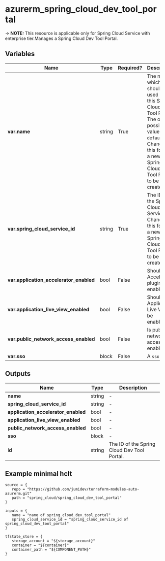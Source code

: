# azurerm_spring_cloud_dev_tool_portal

-> **NOTE:** This resource is applicable only for Spring Cloud Service with enterprise tier.Manages a Spring Cloud Dev Tool Portal.

## Variables

| Name | Type | Required? |  Description |
| ---- | ---- | --------- |  ----------- |
| **var.name** | string | True | The name which should be used for this Spring Cloud Dev Tool Portal. The only possible value is `default`. Changing this forces a new Spring Cloud Dev Tool Portal to be created. | 
| **var.spring_cloud_service_id** | string | True | The ID of the Spring Cloud Service. Changing this forces a new Spring Cloud Dev Tool Portal to be created. | 
| **var.application_accelerator_enabled** | bool | False | Should the Accelerator plugin be enabled? | 
| **var.application_live_view_enabled** | bool | False | Should the Application Live View be enabled? | 
| **var.public_network_access_enabled** | bool | False | Is public network access enabled? | 
| **var.sso** | block | False | A `sso` block. | 



## Outputs

| Name | Type | Description |
| ---- | ---- | --------- | 
| **name** | string  | - | 
| **spring_cloud_service_id** | string  | - | 
| **application_accelerator_enabled** | bool  | - | 
| **application_live_view_enabled** | bool  | - | 
| **public_network_access_enabled** | bool  | - | 
| **sso** | block  | - | 
| **id** | string  | The ID of the Spring Cloud Dev Tool Portal. | 

## Example minimal hclt

```hcl
source = {
   repo = "https://github.com/jumidev/terraform-modules-auto-azurerm.git" 
   path = "spring_cloud/spring_cloud_dev_tool_portal" 
}

inputs = {
   name = "name of spring_cloud_dev_tool_portal" 
   spring_cloud_service_id = "spring_cloud_service_id of spring_cloud_dev_tool_portal" 
}

tfstate_store = {
   storage_account = "${storage_account}" 
   container = "${container}" 
   container_path = "${COMPONENT_PATH}" 
}


```